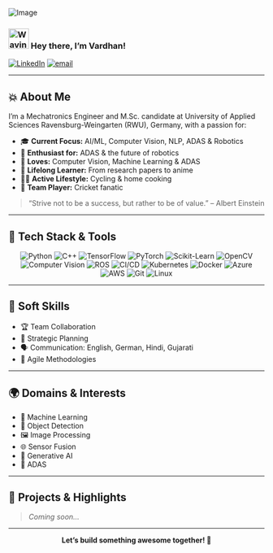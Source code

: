 ![Image](https://github.com/user-attachments/assets/a2fde46e-7502-43ec-a45d-45d40370d2e4)

<h3 align="Left">
    <img src="https://raw.githubusercontent.com/nixin72/nixin72/master/wave.gif" 
         alt="Waving hand animated gif"
         height="40"
         width="40" />
    Hey there, I’m Vardhan!
</h3>

[![LinkedIn](https://img.shields.io/badge/LinkedIn-%230077B5.svg?logo=linkedin&logoColor=white)](https://www.linkedin.com/in/vardhan-mistry/)
[![email](https://img.shields.io/badge/Email-D14836?logo=gmail&logoColor=white)](mailto:mistryvardhan@gmail.com) 

---

## 💥 About Me

I’m a Mechatronics Engineer and M.Sc. candidate at University of Applied Sciences Ravensburg-Weingarten (RWU), Germany, with a passion for:

- 🎓 **Current Focus:** AI/ML, Computer Vision, NLP, ADAS & Robotics
- 👀 **Enthusiast for:** ADAS & the future of robotics
- 💓 **Loves:** Computer Vision, Machine Learning & ADAS
- 📖 **Lifelong Learner:** From research papers to anime
- 🚴‍♂️ **Active Lifestyle:** Cycling & home cooking
- 🏏 **Team Player:** Cricket fanatic

> “Strive not to be a success, but rather to be of value.” – Albert Einstein

---

## 🔧 Tech Stack & Tools

<p align="center">
  <img src="https://img.shields.io/badge/Python-3776AB?style=for-the-badge&logo=python&logoColor=white" alt="Python" />
  <img src="https://img.shields.io/badge/C++-00599C?style=for-the-badge&logo=c%2B%2B&logoColor=white" alt="C++" />
  <img src="https://img.shields.io/badge/TensorFlow-FF6F00?style=for-the-badge&logo=tensorflow&logoColor=white" alt="TensorFlow" />
  <img src="https://img.shields.io/badge/PyTorch-EE4C2C?style=for-the-badge&logo=pytorch&logoColor=white" alt="PyTorch" />
  <img src="https://img.shields.io/badge/Scikit--Learn-F7931E?style=for-the-badge&logo=scikit-learn&logoColor=white" alt="Scikit-Learn" />
  <img src="https://img.shields.io/badge/OpenCV-A8B9CC?style=for-the-badge&logo=opencv&logoColor=white" alt="OpenCV" />
  <img src="https://img.shields.io/badge/Computer_Vision-101010?style=for-the-badge&logo=opencv&logoColor=white" alt="Computer Vision" />
  <img src="https://img.shields.io/badge/ROS-0A0FF9?style=for-the-badge&logo=ros&logoColor=white" alt="ROS" />
  <img src="https://img.shields.io/badge/CI%2FCD-3178C6?style=for-the-badge&logo=githubactions&logoColor=white" alt="CI/CD" />
  <img src="https://img.shields.io/badge/Kubernetes-326CE5?style=for-the-badge&logo=kubernetes&logoColor=white" alt="Kubernetes" />
  <img src="https://img.shields.io/badge/Docker-2496ED?style=for-the-badge&logo=docker&logoColor=white" alt="Docker" />
  <img src="https://img.shields.io/badge/Azure-0078D4?style=for-the-badge&logo=microsoftazure&logoColor=white" alt="Azure" />
  <img src="https://img.shields.io/badge/AWS-232F3E?style=for-the-badge&logo=amazonaws&logoColor=white" alt="AWS" />
  <img src="https://img.shields.io/badge/Git-F05033?style=for-the-badge&logo=git&logoColor=white" alt="Git" />
  <img src="https://img.shields.io/badge/Linux-FCC624?style=for-the-badge&logo=linux&logoColor=black" alt="Linux" />
</p>

---

## 🌟 Soft Skills

- 🏆 Team Collaboration
- 📅 Strategic Planning
- 🗣️ Communication: English, German, Hindi, Gujarati
- 🚀 Agile Methodologies

---

## 🌍 Domains & Interests

- 🤖 Machine Learning
- 🎯 Object Detection
- 🖼️ Image Processing
- 🌐 Sensor Fusion
- 🎨 Generative AI
- 🚗 ADAS

---

## 🚀 Projects & Highlights

> _Coming soon…_

---

<p align="center">
  <b>Let’s build something awesome together! 🚀</b>
</p>
